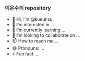 ### 이은수의 repository

- 👋 Hi, I’m @kueunsu
- 👀 I’m interested in ...
- 🌱 I’m currently learning ...
- 💞️ I’m looking to collaborate on ...
- 📫 How to reach me ...
- 😄 Pronouns: ...
- ⚡ Fun fact: ...

<!---
kueunsu/kueunsu is a ✨ special ✨ repository because its `README.md` (this file) appears on your GitHub profile.
You can click the Preview link to take a look at your changes.
--->
